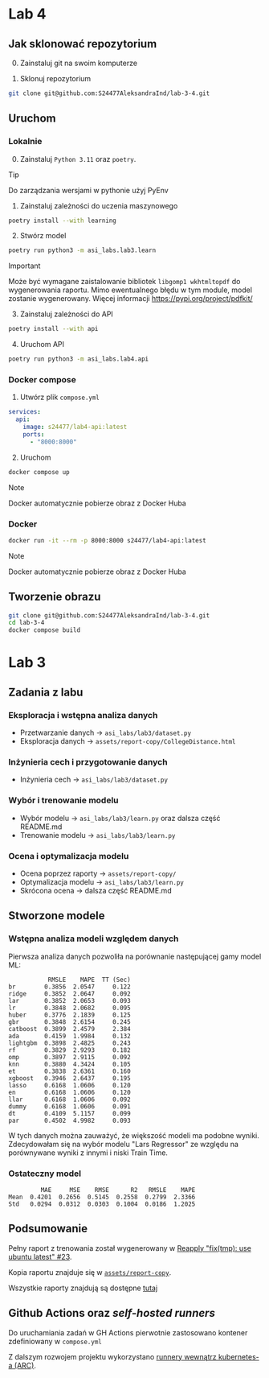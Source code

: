 # Lab 4

## Jak sklonować repozytorium

0. Zainstaluj git na swoim komputerze

1. Sklonuj repozytorium

```sh
git clone git@github.com:S24477AleksandraInd/lab-3-4.git
```

## Uruchom

### Lokalnie

0. Zainstaluj `Python 3.11` oraz `poetry`.

> [!TIP]
> Do zarządzania wersjami w pythonie użyj PyEnv

1. Zainstaluj zależności do uczenia maszynowego

```sh
poetry install --with learning
```

2. Stwórz model

```sh
poetry run python3 -m asi_labs.lab3.learn
```

> [!IMPORTANT]
> Może być wymagane zaistalowanie bibliotek `libgomp1 wkhtmltopdf` do wygenerowania raportu. Mimo ewentualnego błędu w tym module, model zostanie wygenerowany.
> Więcej informacji https://pypi.org/project/pdfkit/

3. Zainstaluj zależności do API

```sh
poetry install --with api
```

4. Uruchom API

```sh
poetry run python3 -m asi_labs.lab4.api
```

### Docker compose

1. Utwórz plik `compose.yml`

```yaml
services:
  api:
    image: s24477/lab4-api:latest
    ports:
      - "8000:8000"
```

2. Uruchom

```sh
docker compose up
```

> [!NOTE]
> Docker automatycznie pobierze obraz z Docker Huba

### Docker

```sh
docker run -it --rm -p 8000:8000 s24477/lab4-api:latest
```

> [!NOTE]
> Docker automatycznie pobierze obraz z Docker Huba

## Tworzenie obrazu

```sh
git clone git@github.com:S24477AleksandraInd/lab-3-4.git
cd lab-3-4
docker compose build
```

# Lab 3

## Zadania z labu

### Eksploracja i wstępna analiza danych

- Przetwarzanie danych -> `asi_labs/lab3/dataset.py`
- Eksploracja danych -> `assets/report-copy/CollegeDistance.html`

### Inżynieria cech i przygotowanie danych

- Inżynieria cech -> `asi_labs/lab3/dataset.py`

### Wybór i trenowanie modelu

- Wybór modelu -> `asi_labs/lab3/learn.py` oraz dalsza część README.md
- Trenowanie modelu -> `asi_labs/lab3/learn.py`

### Ocena i optymalizacja modelu

- Ocena poprzez raporty -> `assets/report-copy/`
- Optymalizacja modelu -> `asi_labs/lab3/learn.py`
- Skrócona ocena -> dalsza część README.md

## Stworzone modele

### Wstępna analiza modeli względem danych

Pierwsza analiza danych pozwoliła na porównanie następującej gamy model ML:

```
           RMSLE    MAPE  TT (Sec)
br        0.3856  2.0547     0.122
ridge     0.3852  2.0647     0.092
lar       0.3852  2.0653     0.093
lr        0.3848  2.0682     0.095
huber     0.3776  2.1839     0.125
gbr       0.3848  2.6154     0.245
catboost  0.3899  2.4579     2.384
ada       0.4159  1.9984     0.132
lightgbm  0.3898  2.4825     0.243
rf        0.3829  2.9293     0.182
omp       0.3897  2.9115     0.092
knn       0.3880  4.3424     0.105
et        0.3838  2.6361     0.160
xgboost   0.3946  2.6437     0.195
lasso     0.6168  1.0606     0.120
en        0.6168  1.0606     0.120
llar      0.6168  1.0606     0.092
dummy     0.6168  1.0606     0.091
dt        0.4109  5.1157     0.099
par       0.4502  4.9982     0.093
```

W tych danych można zauważyć, że większość modeli ma podobne wyniki. Zdecydowałam się na wybór modelu "Lars Regressor" ze względu na porównywane wyniki z innymi i niski Train Time.

### Ostateczny model

```
         MAE     MSE    RMSE      R2   RMSLE    MAPE
Mean  0.4201  0.2656  0.5145  0.2558  0.2799  2.3366
Std   0.0294  0.0312  0.0303  0.1004  0.0186  1.2025
```

## Podsumowanie

Pełny raport z trenowania został wygenerowany w [Reapply "fix(tmp): use ubuntu latest" #23](https://github.com/S24477AleksandraInd/lab-3-4/actions/runs/11542692322).

Kopia raportu znajduje się w [`assets/report-copy`](assets/report-copy).

Wszystkie raporty znajdują są dostępne [tutaj](https://github.com/S24477AleksandraInd/lab-3-4/actions?query=event%3Apush+is%3Asuccess+branch%3Amain)

## Github Actions oraz _self-hosted runners_

Do uruchamiania zadań w GH Actions pierwotnie zastosowano kontener zdefiniowany w `compose.yml`

Z dalszym rozwojem projektu wykorzystano [runnery wewnątrz kubernetes-a (ARC)](https://docs.github.com/en/actions/hosting-your-own-runners/managing-self-hosted-runners-with-actions-runner-controller/quickstart-for-actions-runner-controller).
